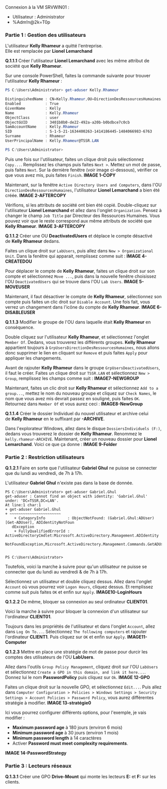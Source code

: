 Connexion à la VM SRVWIN01 :
- Utilisateur : Administrator
- %Adm!n@2k=T0p
### Partie 1 : Gestion des utilisateurs

L'utilisateur **Kelly Rhameur** a quitté l'entreprise.  
Elle est remplacée par **Lionel Lemarchand**

**Q.1.1.1** Créer l'utilisateur **Lionel Lemarchand** avec les même attribut de société que **Kelly Rhameur**.

Sur une console PowerShell, faites la commande suivante pour trouver l'utilisateur **Kelly Rhameur** :
```powershell
PS C:\Users\Administrator> get-aduser Kelly.Rhameur

DistinguishedName : CN=Kelly.Rhameur,OU=DirectionDesRessourcesHumaines,OU=LabUsers,DC=TSSR,DC=LAN
Enabled           : True
GivenName         : Kelly
Name              : Kelly.Rhameur
ObjectClass       : user
ObjectGUID        : 3401b8b0-de22-492a-a20b-b0bdbce7c0cb
SamAccountName    : Kelly.Rhameur
SID               : S-1-5-21-1634400263-1414186445-1484066983-6763
Surname           : Rhameur
UserPrincipalName : Kelly.Rhameur@TSSR.LAN

PS C:\Users\Administrator> 
```

Puis une fois sur l'utilisateur, faites un clique droit puis sélectionnez `Copy...`. Remplissez les champs puis faites `Next >`. Mettez un mot de passe, puis faites `Next`. Sur la dernière fenêtre (voir image ci-dessous), vérifier ce que vous avez mis, puis faites `Finish`.
**IMAGE 1-COPY**

Maintenant, sur la fenêtre `Active Directory Users and Computers`, dans l'OU `DirectionDesRessourcesHumaines`, l'utilisateur **Lionel Lemarchand** a bien été créée.
**IMAGE 2-AFTERCOPY**

Vérifions, si les attributs de société ont bien été copié. Double-cliquez sur l'utilisateur **Lionel Lemarchand** et allez dans l'onglet `Organization`. Pensez à changer le champ `Job Title` par Directeur des Ressources Humaines. Vous pouvez voir que le reste correspond aux même attributs de société que **Kelly Rhameur**.
**IMAGE 3-AFTERCOPY**

**Q.1.1.2** Créer une OU **DeactivatedUsers** et déplace le compte désactivé de **Kelly Rhameur** dedans.

Faites un clique droit sur `LabUsers`, puis allez dans `New > Organizational Unit`. Dans la fenêtre qui apparait, remplissez comme suit :
**IMAGE 4-CREATEDOU**

Pour déplacer le compte de **Kelly Rhameur**, faites un clique droit sur son compte et sélectionnez `Move ...`, puis dans la nouvelle fenêtre choisissez l'OU `DeactivatedUsers` qui se trouve dans l'OU `Lab Users`.
**IMAGE 5-MOVEUSER**

Maintenant, il faut désactiver le compte de **Kelly Rhameur**, sélectionnez son compte puis faites un clic droit sur `Disable Account`. Une fois fait, vous verrez un changement dans l'icône du compte de **Kelly Rhameur**.
**IMAGE 6-DISABLEUSER**

**Q.1.1.3** Modifier le groupe de l'OU dans laquelle était **Kelly Rhameur** en conséquence.

Double cliquez sur l'utilisateur **Kelly Rhameur**, et sélectionnez l'onglet `Member Of`. Dedans, vous trouverez les différents groupes. **Kelly Rhameur** appartient toujours à `GrpUsersDirectionDesRessourcesHumaines`, nous allons donc supprimer le lien en cliquant sur `Remove` et puis faites `Apply` pour appliquer les changements.

Avant de rajouter **Kelly Rhameur** dans le groupe `GrpUsersDeactivatedUsers`, il faut le créer. Faites un clique droit sur `TSSR.LAN` et sélectionnez `New > Group`, remplissez les champs comme suit :
**IMAGE7-NEWGROUP**

Maintenant, faites un clic droit sur **Kelly Rhameur** et sélectionnez `Add to a group...`, mettez le nom du nouveau groupe et cliquez sur `Check Names`, le nom que vous avez mis devrait passez en souligné, puis faites `OK`. Retournez dans `Member Of` et vous aurez ceci :
**IMAGE8-NewGroup**

**Q.1.1.4** Créer le dossier Individuel du nouvel utilisateur et archive celui de **Kelly Rhameur** en le suffixant par **-ARCHIVE**.

Dans l'explorateur Windows, allez dans le disque `DossiersIndividuels (F:)`, dedans vous trouverez le dossier de **Kelly Rhameur**. Renommez le `kelly.rhameur-ARCHIVE`. Maintenant, créer un nouveau dossier pour **Lionel Lemarchand**. Voici ce que ça donne :
**IMAGE 9-Folder**
### Partie 2 : Restriction utilisateurs

**Q.1.2.1** Faire en sorte que l'utilisateur **Gabriel Ghul** ne puisse se connecter que du lundi au vendredi, de 7h à 17h.

L'utilisateur **Gabriel Ghul** n'existe pas dans la base de donnée.
```powerhsell
PS C:\Users\Administrator> get-aduser Gabriel.Ghul
get-aduser : Cannot find an object with identity: 'Gabriel.Ghul' under: 'DC=TSSR,DC=LAN'.
At line:1 char:1
+ get-aduser Gabriel.Ghul
+ ~~~~~~~~~~~~~~~~~~~~~~~
    + CategoryInfo          : ObjectNotFound: (Gabriel.Ghul:ADUser) [Get-ADUser], ADIdentityNotFoun 
   dException
    + FullyQualifiedErrorId : ActiveDirectoryCmdlet:Microsoft.ActiveDirectory.Management.ADIdentity 
   NotFoundException,Microsoft.ActiveDirectory.Management.Commands.GetADUser
 

PS C:\Users\Administrator>
```
Toutefois, voici la marche à suivre pour qu'un utilisateur ne puisse se connecter que du lundi au vendredi & de 7h à 17h.

Sélectionnez un utilisateur et double cliquez dessus. Allez dans l'onglet `Account` où vous pourrez voir `Logon Hours`, cliquez dessus. Et remplissez comme suit puis faites `OK` et enfin sur `Apply`.
**IMAGE10-LoginHours**

**Q.1.2.2** De même, bloquer sa connexion au seul ordinateur **CLIENT01**.

Voici la marche à suivre pour bloquer la connexion d'un utilisateur sur l'ordinateur **CLIENT01**.

Toujours dans les propriétés de l'utilisateur et dans l'onglet `Account`, allez dans `Log On To...`. Sélectionnez `The following computers` et rajouter l'ordinateur **CLIENT1**. Puis cliquez sur `OK` et enfin sur `Apply`.
**IMAGE11-Computer**

**Q.1.2.3** Mettre en place une stratégie de mot de passe pour durcir les comptes des utilisateurs de l'OU **LabUsers**.

Allez dans l'outils `Group Policy Management`, cliquez droit sur l'OU `LabUsers` et sélectionnez `Create a GPO in this domain, and link it here...`. Donnez lui le nom **PasswordPolicy** puis cliquez sur `Ok`.
**IMAGE 12-GPO**

Faites un clique droit sur la nouvelle GPO, et sélectionnez `Edit...`. Puis allez dans `Computer Configuration > Policies > Windows Settings > Security Settings > Account Policies > Password Policy`, vous aurez différentes stratégie à modifier.
**IMAGE 13-stratégie0**

Ici vous pourrez configurer différents options, pour l'exemple, je vais modifier :
- **Maximum password age** à 180 jours (environ 6 mois)
- **Minimum password age** à 30 jours (environ 1 mois)
- **Minimum password length** à 14 caractères
- Activer **Password must meet complexity requirements**.

**IMAGE 14-PasswordStrategy**

### Partie 3 : Lecteurs réseaux

**Q.1.3.1** Créer une GPO **Drive-Mount** qui monte les lecteurs **E:** et **F:** sur les clients.